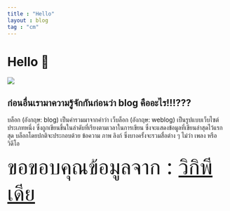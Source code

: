 ```yaml
---
title : "Hello"
layout : blog
tag : "cm"
---
```

# Hello 👋
![](https://c.tenor.com/9n08OE8c-b0AAAAM/spy-x-family-spy-family.gif)
## ก่อนอื่นเรามาความรู้จักกันก่อนว่า blog คืออะไร!!!???
บล็อก (อังกฤษ: blog) เป็นคำรวมมาจากคำว่า เว็บล็อก (อังกฤษ: weblog) เป็นรูปแบบเว็บไซต์ประเภทหนึ่ง ซึ่งถูกเขียนขึ้นในลำดับที่เรียงตามเวลาในการเขียน ซึ่งจะแสดงข้อมูลที่เขียนล่าสุดไว้แรกสุด บล็อกโดยปกติจะประกอบด้วย ข้อความ ภาพ ลิงก์ ซึ่งบางครั้งจะรวมสื่อต่าง ๆ ไม่ว่า เพลง หรือวิดีโอ

<font size="10px" >ขอขอบคุณข้อมูลจาก : [วิกิพีเดีย](https://th.m.wikipedia.org/wiki/%E0%B8%9A%E0%B8%A5%E0%B9%87%E0%B8%AD%E0%B8%81)</font>
